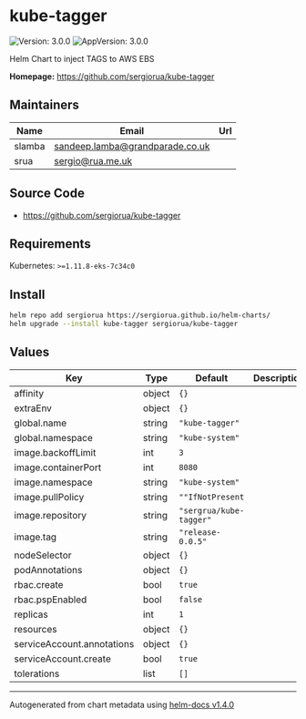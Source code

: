 # kube-tagger

![Version: 3.0.0](https://img.shields.io/badge/Version-3.0.0-informational?style=flat-square) ![AppVersion: 3.0.0](https://img.shields.io/badge/AppVersion-3.0.0-informational?style=flat-square)

Helm Chart to inject TAGS to AWS EBS

**Homepage:** <https://github.com/sergiorua/kube-tagger>

## Maintainers

| Name | Email | Url |
| ---- | ------ | --- |
| slamba | sandeep.lamba@grandparade.co.uk |  |
| srua | sergio@rua.me.uk |  |

## Source Code

* <https://github.com/sergiorua/kube-tagger>

## Requirements

Kubernetes: `>=1.11.8-eks-7c34c0`

## Install

```sh
helm repo add sergiorua https://sergiorua.github.io/helm-charts/
helm upgrade --install kube-tagger sergiorua/kube-tagger
```

## Values

| Key | Type | Default | Description |
|-----|------|---------|-------------|
| affinity | object | `{}` |  |
| extraEnv | object | `{}` |  |
| global.name | string | `"kube-tagger"` |  |
| global.namespace | string | `"kube-system"` |  |
| image.backoffLimit | int | `3` |  |
| image.containerPort | int | `8080` |  |
| image.namespace | string | `"kube-system"` |  |
| image.pullPolicy | string | `""IfNotPresent` |  |
| image.repository | string | `"sergrua/kube-tagger"` |  |
| image.tag | string | `"release-0.0.5"` |  |
| nodeSelector | object | `{}` |  |
| podAnnotations | object | `{}` |  |
| rbac.create | bool | `true` |  |
| rbac.pspEnabled | bool | `false` |  |
| replicas | int | `1` |  |
| resources | object | `{}` |  |
| serviceAccount.annotations | object | `{}` |  |
| serviceAccount.create | bool | `true` |  |
| tolerations | list | `[]` |  |

----------------------------------------------
Autogenerated from chart metadata using [helm-docs v1.4.0](https://github.com/norwoodj/helm-docs/releases/v1.4.0)
